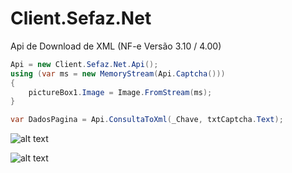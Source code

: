 # Client.Sefaz.Net
Api de Download de XML (NF-e Versão 3.10 / 4.00)
```C#
Api = new Client.Sefaz.Net.Api(); 
using (var ms = new MemoryStream(Api.Captcha()))
{
    pictureBox1.Image = Image.FromStream(ms);
}
``` 


```C#
var DadosPagina = Api.ConsultaToXml(_Chave, txtCaptcha.Text);
```

![alt text](http://ralms.net/img_git/Consulta.png)

![alt text](http://ralms.net/img_git/RetornoXMl.png)
